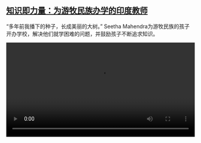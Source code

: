 <!--1644740225000-->
[知识即力量：为游牧民族办学的印度教师](https://www.dw.com/zh/%E7%9F%A5%E8%AF%86%E5%8D%B3%E5%8A%9B%E9%87%8F%EF%BC%9A%E4%B8%BA%E6%B8%B8%E7%89%A7%E6%B0%91%E6%97%8F%E5%8A%9E%E5%AD%A6%E7%9A%84%E5%8D%B0%E5%BA%A6%E6%95%99%E5%B8%88/a-60716130)
------

<p>“多年前我播下的种子，长成美丽的大树。” Seetha Mahendra为游牧民族的孩子开办学校，解决他们就学困难的问题，并鼓励孩子不断追求知识。</small></p><video src="https://tvdownloaddw-a.akamaihd.net/dwtv_video/flv/vdt_zh/2022/bchi220209_001_seetha_01r_sd_sor.mp4" controls style="width:100%"></video>
